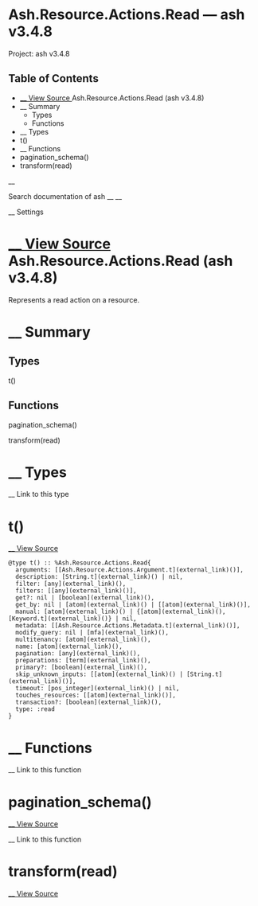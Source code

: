 # Ash.Resource.Actions.Read — ash v3.4.8

Project: ash v3.4.8

## Table of Contents

- [ __ View Source ](external_link) Ash.Resource.Actions.Read (ash v3.4.8)
- __ Summary
  - Types
  - Functions
- __ Types
- t()
- __ Functions
- pagination_schema()
- transform(read)

__

Search documentation of ash __ __

__ Settings

#  [ __ View Source ](external_link) Ash.Resource.Actions.Read (ash v3.4.8)

Represents a read action on a resource.

#  __ Summary

##  Types

t()

##  Functions

pagination_schema()

transform(read)

#  __ Types

__ Link to this type

# t()

[ __ View Source ](external_link)
    
    
    @type t() :: %Ash.Resource.Actions.Read{
      arguments: [[Ash.Resource.Actions.Argument.t](external_link)()],
      description: [String.t](external_link)() | nil,
      filter: [any](external_link)(),
      filters: [[any](external_link)()],
      get?: nil | [boolean](external_link)(),
      get_by: nil | [atom](external_link)() | [[atom](external_link)()],
      manual: [atom](external_link)() | {[atom](external_link)(), [Keyword.t](external_link)()} | nil,
      metadata: [[Ash.Resource.Actions.Metadata.t](external_link)()],
      modify_query: nil | [mfa](external_link)(),
      multitenancy: [atom](external_link)(),
      name: [atom](external_link)(),
      pagination: [any](external_link)(),
      preparations: [term](external_link)(),
      primary?: [boolean](external_link)(),
      skip_unknown_inputs: [[atom](external_link)() | [String.t](external_link)()],
      timeout: [pos_integer](external_link)() | nil,
      touches_resources: [[atom](external_link)()],
      transaction?: [boolean](external_link)(),
      type: :read
    }

#  __ Functions

__ Link to this function

# pagination_schema()

[ __ View Source ](external_link)

__ Link to this function

# transform(read)

[ __ View Source ](external_link)

